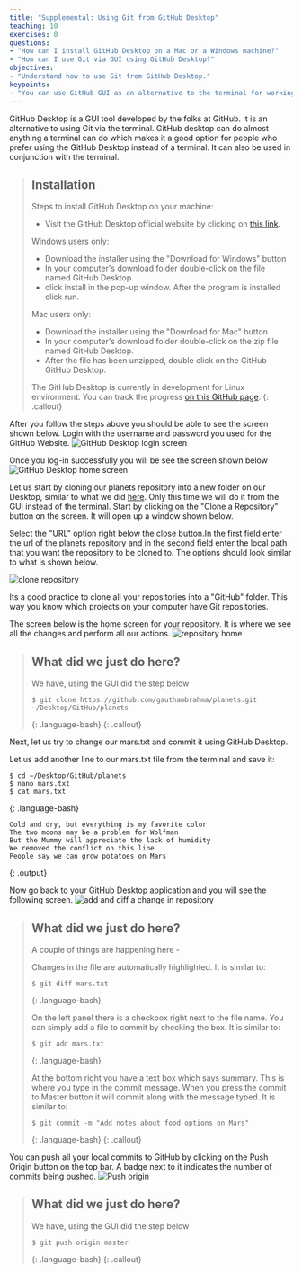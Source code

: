 ```yaml
---
title: "Supplemental: Using Git from GitHub Desktop"
teaching: 10
exercises: 0
questions:
- "How can I install GitHub Desktop on a Mac or a Windows machine?"
- "How can I use Git via GUI using GitHub Desktop?"
objectives:
- "Understand how to use Git from GitHub Desktop."
keypoints:
- "You can use GitHub GUI as an alternative to the terminal for working with Git"
---
```


GitHub Desktop is a GUI tool developed by the folks at GitHub. It is an alternative to using Git via the terminal. GitHub desktop can do almost anything a terminal can do which makes it a good option for people who prefer using the GitHub Desktop instead of a terminal. It can also be used in conjunction with the terminal.

> ## Installation
>
>Steps to install GitHub Desktop on your machine:
>
>- Visit the GitHub Desktop official website by clicking on [this link](https://desktop.github.com/).
>
>Windows users only:
>- Download the installer using the "Download for Windows" button
>- In your computer's download folder double-click on the file named GitHub Desktop.
>- click install in the pop-up window. After the program is installed click run.
>
>Mac users only:
>- Download the installer using the "Download for Mac" button
>- In your computer's download folder double-click on the zip file named GitHub Desktop.
>- After the file has been unzipped, double click on the GitHub GitHub Desktop.
>
> The GitHub Desktop is currently in development for Linux environment. You can track the progress 
> [on this GitHub page](https://github.com/desktop/desktop/issues/1525).
{: .callout}

After you follow the steps above you should be able to see the screen shown below. Login with the username and password you used for the GitHub Website. 
![GitHub Desktop login screen](../fig/github-desktop-screenshot-login.png)

Once you log-in successfully you will be see the screen shown below
![GitHub Desktop home screen](../fig/github-desktop-screenshot-home.png)

Let us start by cloning our planets repository into a new folder on our Desktop, similar to what we did [here](http://swcarpentry.github.io/git-novice/07-github/index.html). Only this time we will do it from the GUI instead of the terminal.
Start by clicking on the "Clone a Repository" button on the screen. It will open up a window shown below. 

Select the "URL" option right below the close button.In the first field enter the url of the planets repository and in the second field enter the local path that you want the repository to be cloned to. The options should look similar to what is shown below. 

![clone repository](../fig/github-desktop-screenshot-clone.png)

Its a good practice to clone all your repositories into a "GitHub" folder. This way you know which projects on your computer have Git repositories. 

The screen below is the home screen for your repository. It is where we see all the changes and perform all our actions.
![repository home](../fig/github-desktop-screenshot-repository-home.png)

> ## What did we just do here?
>
> We have, using the GUI did the step below
> ~~~
> $ git clone https://github.com/gauthambrahma/planets.git ~/Desktop/GitHub/planets
> ~~~
> {: .language-bash}
{: .callout}

Next, let us try to change our mars.txt and commit it using GitHub Desktop.

Let us add another line to our mars.txt file from the terminal and save it:
~~~
$ cd ~/Desktop/GitHub/planets
$ nano mars.txt
$ cat mars.txt
~~~
{: .language-bash}

~~~
Cold and dry, but everything is my favorite color
The two moons may be a problem for Wolfman
But the Mummy will appreciate the lack of humidity
We removed the conflict on this line
People say we can grow potatoes on Mars
~~~
{: .output}

Now go back to your GitHub Desktop application and you will see the following screen. 
![add and diff a change in repository](../fig/github-desktop-screenshot-add-diff.png)


> ## What did we just do here?
>
> A couple of things are happening here -
>
> Changes in the file are automatically highlighted. It is similar to:
> ~~~
> $ git diff mars.txt 
> ~~~
>{: .language-bash}
>
>
> On the left panel there is a checkbox right next to the file name. You can simply add a file to commit by checking the box. It is similar to:
> ~~~
> $ git add mars.txt 
> ~~~
> {: .language-bash}
>
>
> At the bottom right you have a text box which says summary. This is where you type in the commit message. When you press the commit to Master button it will commit along with the message typed. It is similar to:
> ~~~
> $ git commit -m "Add notes about food options on Mars"
> ~~~
> {: .language-bash}
{: .callout}

You can push all your local commits to GitHub by clicking on the Push Origin button on the top bar. A badge next to it indicates the number of commits being pushed.
![Push origin](../fig/github-desktop-screenshot-push-origin.png)

> ## What did we just do here?
>
> We have, using the GUI did the step below
> ~~~
> $ git push origin master
> ~~~
> {: .language-bash}
{: .callout}